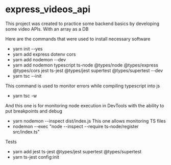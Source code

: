 # express_videos_api

This project was created to practice some backend basics by developing some video APIs.
With an array as a DB

Here are the commands that were used to install necessary software

- yarn init --yes
- yarn add express dotenv cors
- yarn add nodemon --dev
- yarn add nodemon typescript ts-node @types/node @types/express @types/cors jest ts-jest @types/jest supertest @types/supertest --dev
- yarn tsc --init

This command is used to monitor errors while compiling typescript into js
- yarn tsc -w

And this one is for monitoring node execution in DevTools with the ability to put breakpoints and debug
- yarn nodemon --inspect dist/index.js
  This one allows monitoring TS files
- nodemon --exec "node --inspect --require ts-node/register src/index.ts" 

Tests
- yarn add jest ts-jest @types/jest supertest @types/supertest
- yarn ts-jest config:init